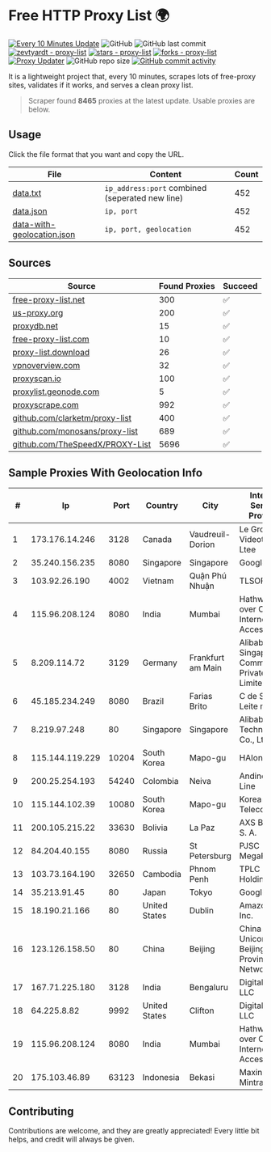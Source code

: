 
# Free HTTP Proxy List 🌍

[![Every 10 Minutes Update](https://github.com/mertguvencli/http-proxy-list/actions/workflows/main.yml/badge.svg?branch=main)](https://github.com/mertguvencli/http-proxy-list/actions/workflows/main.yml)
![GitHub](https://img.shields.io/github/license/mertguvencli/http-proxy-list)
![GitHub last commit](https://img.shields.io/github/last-commit/mertguvencli/http-proxy-list)
[![zevtyardt - proxy-list](https://img.shields.io/static/v1?label=zevtyardt&message=proxy-list&color=blue&logo=github)](https://github.com/zevtyardt/proxy-list "Go to GitHub repo")
[![stars - proxy-list](https://img.shields.io/github/stars/zevtyardt/proxy-list?style=social)](https://github.com/zevtyardt/proxy-list)
[![forks - proxy-list](https://img.shields.io/github/forks/zevtyardt/proxy-list?style=social)](https://github.com/zevtyardt/proxy-list)
[![Proxy Updater](https://github.com/zevtyardt/proxy-list/workflows/Proxy%20Updater/badge.svg)](https://github.com/zevtyardt/proxy-list/actions?query=workflow:"Proxy+Updater")
![GitHub repo size](https://img.shields.io/github/repo-size/zevtyardt/proxy-list)
[![GitHub commit activity](https://img.shields.io/github/commit-activity/m/zevtyardt/proxy-list?logo=commits)](https://github.com/zevtyardt/proxy-list/commits/main)

It is a lightweight project that, every 10 minutes, scrapes lots of free-proxy sites, validates if it works, and serves a clean proxy list.

> Scraper found **8465** proxies at the latest update. Usable proxies are below.

## Usage

Click the file format that you want and copy the URL.

|File|Content|Count|
|----|-------|-----|
|[data.txt](https://raw.githubusercontent.com/mertguvencli/http-proxy-list/main/proxy-list/data.txt)|`ip_address:port` combined (seperated new line)|452|
|[data.json](https://raw.githubusercontent.com/mertguvencli/http-proxy-list/main/proxy-list/data.json)|`ip, port`|452|
|[data-with-geolocation.json](https://raw.githubusercontent.com/mertguvencli/http-proxy-list/main/proxy-list/data-with-geolocation.json)|`ip, port, geolocation`|452|

## Sources

|Source|Found Proxies|Succeed|
|------|-------------|-------|
|[free-proxy-list.net](https://free-proxy-list.net)|300|✅|
|[us-proxy.org](https://www.us-proxy.org)|200|✅|
|[proxydb.net](http://proxydb.net)|15|✅|
|[free-proxy-list.com](https://free-proxy-list.com/?page=&port=&type%5B%5D=http&type%5B%5D=https&up_time=0&search=Search)|10|✅|
|[proxy-list.download](https://www.proxy-list.download/HTTP)|26|✅|
|[vpnoverview.com](https://vpnoverview.com/privacy/anonymous-browsing/free-proxy-servers)|32|✅|
|[proxyscan.io](https://www.proxyscan.io)|100|✅|
|[proxylist.geonode.com](https://proxylist.geonode.com/api/proxy-list?limit=300&page=1&sort_by=lastChecked&sort_type=desc&protocols=http,https)|5|✅|
|[proxyscrape.com](https://api.proxyscrape.com/v2/?request=displayproxies&protocol=http&timeout=10000&country=all&ssl=all&anonymity=all)|992|✅|
|[github.com/clarketm/proxy-list](https://raw.githubusercontent.com/clarketm/proxy-list/master/proxy-list-raw.txt)|400|✅|
|[github.com/monosans/proxy-list](https://raw.githubusercontent.com/monosans/proxy-list/main/proxies/http.txt)|689|✅|
|[github.com/TheSpeedX/PROXY-List](https://raw.githubusercontent.com/TheSpeedX/PROXY-List/master/http.txt)|5696|✅|


## Sample Proxies With Geolocation Info

|#|Ip|Port|Country|City|Internet Service Provider|
|-|--|----|-------|----|-------------------------|
|1|173.176.14.246|3128|Canada|Vaudreuil-Dorion|Le Groupe Videotron Ltee|
|2|35.240.156.235|8080|Singapore|Singapore|Google LLC|
|3|103.92.26.190|4002|Vietnam|Quận Phú Nhuận|TLSOFT|
|4|115.96.208.124|8080|India|Mumbai|Hathway IP over Cable Internet Access|
|5|8.209.114.72|3129|Germany|Frankfurt am Main|Alibaba.com Singapore E-Commerce Private Limited|
|6|45.185.234.249|8080|Brazil|Farias Brito|C de Souza Leite me|
|7|8.219.97.248|80|Singapore|Singapore|Alibaba (US) Technology Co., Ltd.|
|8|115.144.119.229|10204|South Korea|Mapo-gu|HAIonNet|
|9|200.25.254.193|54240|Colombia|Neiva|Andinet ON Line|
|10|115.144.102.39|10080|South Korea|Mapo-gu|Korea Telecom|
|11|200.105.215.22|33630|Bolivia|La Paz|AXS Bolivia S. A.|
|12|84.204.40.155|8080|Russia|St Petersburg|PJSC MegaFon|
|13|103.73.164.190|32650|Cambodia|Phnom Penh|TPLC Holdings Ltd|
|14|35.213.91.45|80|Japan|Tokyo|Google LLC|
|15|18.190.21.166|80|United States|Dublin|Amazon.com, Inc.|
|16|123.126.158.50|80|China|Beijing|China Unicom Beijing Province Network|
|17|167.71.225.180|3128|India|Bengaluru|DigitalOcean, LLC|
|18|64.225.8.82|9992|United States|Clifton|DigitalOcean, LLC|
|19|115.96.208.124|8080|India|Mumbai|Hathway IP over Cable Internet Access|
|20|175.103.46.89|63123|Indonesia|Bekasi|Maxindo Mintra Solusi|



## Contributing

Contributions are welcome, and they are greatly appreciated! Every
little bit helps, and credit will always be given.

